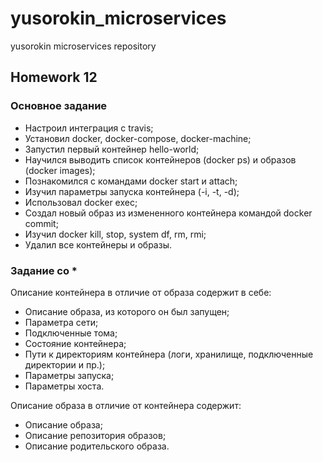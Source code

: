 # yusorokin_microservices
yusorokin microservices repository


## Homework 12

### Основное задание
* Настроил интеграция с travis;
* Установил docker, docker-compose, docker-machine;
* Запустил первый контейнер hello-world;
* Научился выводить список контейнеров (docker ps) и образов (docker images);
* Познакомился с командами docker start и attach;
* Изучил параметры запуска контейнера (-i, -t, -d);
* Использовал docker exec;
* Создал новый образ из измененного контейнера командой docker commit;
* Изучил docker kill, stop, system df, rm, rmi;
* Удалил все контейнеры и образы.

### Задание со *
Описание контейнера в отличие от образа содержит в себе:
* Описание образа, из которого он был запущен;
* Параметра сети;
* Подключенные тома;
* Состояние контейнера;
* Пути к директориям контейнера (логи, хранилище, подключенные директории и пр.);
* Параметры запуска;
* Параметры хоста.

Описание образа в отличие от контейнера содержит:
* Описание образа;
* Описание репозитория образов;
* Описание родительского образа.
